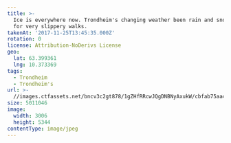 ```yaml
---
title: >-
  Ice is everywhere now. Trondheim's changing weather been rain and snow made
  for very slippery walks. 
takenAt: '2017-11-25T13:45:35.000Z'
rotation: 0
license: Attribution-NoDerivs License
geo:
  lat: 63.399361
  lng: 10.373369
tags:
  - Trondheim
  - Trondheim's
url: >-
  //images.ctfassets.net/bncv3c2gt878/1gZHfRRcwJQgDNBNyAxukW/cbfab75aa41a5a1f954b0e22d2f2a501/ice-is-everywhere-now-trondheims-changing-weather-been-rain-and-snow-made-for-very-slippery-walks_37747086695_o
size: 5011046
image:
  width: 3006
  height: 5344
contentType: image/jpeg
---
```


